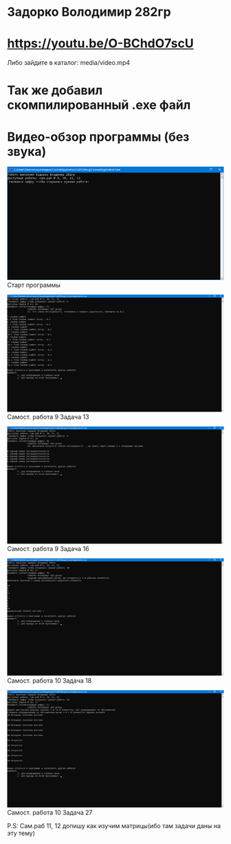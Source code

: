 # Задорко Володимир 282гр
# https://youtu.be/O-BChdO7scU
Либо зайдите в каталог: media/video.mp4
# Так же добавил скомпилированный .exe файл 
# Видео-обзор программы (без звука)

![alt menu](images/window1.png)
Старт программы

![alt prog9_13](images/9_13_(1).png)
Cамост. работа 9 Задача 13

![alt prog9_16](images/9_16.png)
Cамост. работа 9 Задача 16

![alt prog10_18](images/10_18.png)
Cамост. работа 10 Задача 18

![alt prog10_27](images/10_27.png)
Cамост. работа 10 Задача 27

P.S: Сам.раб 11, 12 допишу как изучим матрицы(ибо там задачи даны на эту тему)
